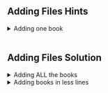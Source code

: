 ## Adding Files Hints

<details>
    <summary>Adding one book</summary>

```py
    def main():
    bookshelf = Bookshelf()

    no_longer_human = Book("No Longer Human", "Osamu Dazai", 1948)

    bookshelf.add_book(no_longer_human)
```

</details>
<br />

## Adding Files Solution

<details>
    <summary>Adding ALL the books</summary>

```py
    def main():
    bookshelf = Bookshelf()

    no_longer_human = Book("No Longer Human", "Osamu Dazai", 1948)
    the_parallax_view = Book("No Longer Human", "Slavoj Žižek", 2006)
    fear_stalks = Book("Fear Stalks the Land!", "Thom Yorke", 2021)

    bookshelf.add_book(no_longer_human)
    bookshelf.add_book(the_parallax_view)
    bookshelf.add_book(fear_stalks)
```

</details>

<details>
    <summary>Adding books in less lines</summary>

Really, you don't _have_ to set a variable per book, you can just create the book and add it to the shelf in one line, like this:

```py
def main():
    bookshelf = Bookshelf()

    bookshelf.add_book(Book("No Longer Human", "Osamu Dazai", 1948))
    bookshelf.add_book(Book("No Longer Human", "Slavoj Žižek", 2006))
    bookshelf.add_book(Book("Fear Stalks the Land!", "Thom Yorke", 2021))
```
